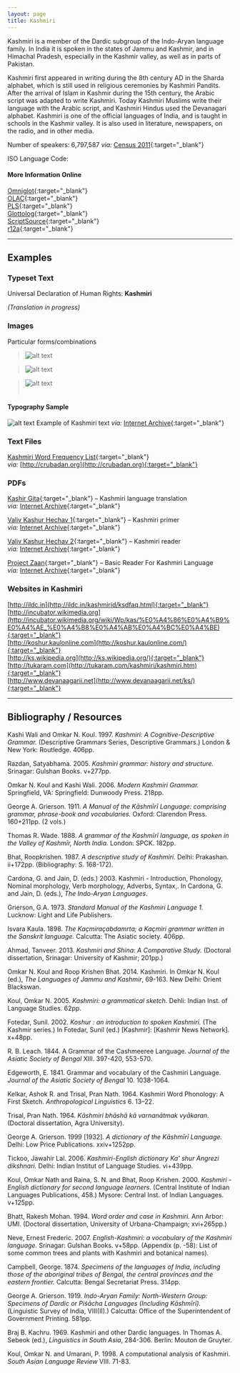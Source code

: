 ```yaml
---
layout: page
title: Kashmiri
---
```


Kashmiri is a member of the Dardic subgroup of the Indo-Aryan language family. In India it is spoken in the states of Jammu and Kashmir, and in Himachal Pradesh, especially in the Kashmir valley, as well as in parts of Pakistan. 

Kashmiri first appeared in writing during the 8th century AD in the Sharda alphabet, which is still used in religious ceremonies by Kashmiri Pandits. After the arrival of Islam in Kashmir during the 15th century, the Arabic script was adapted to write Kashmiri. Today Kashmiri Muslims write their language with the Arabic script, and Kashmiri Hindus used the Devanagari alphabet. Kashmiri is one of the official languages of India, and is taught in schools in the Kashmir valley. It is also used in literature, newspapers, on the radio, and in other media.

Number of speakers: 6,797,587 *via:* [Census 2011](../devanagari-overview/Census-of-India-2011-Language.pdf){:target="_blank"}  

ISO Language Code: <html lang="**ks**">  

#### More Information Online

[Omniglot](https://omniglot.com/writing/kashmiri.htm){:target="_blank"}  
[OLAC](http://www.language-archives.org/language/kas){:target="_blank"}  
[PLS](http://www.peopleslinguisticsurvey.org/bhasha-sample.aspx?id=121){:target="_blank"}  
[Glottolog](https://glottolog.org/resource/languoid/id/kash1277){:target="_blank"}  
[ScriptSource](https://www.scriptsource.org/cms/scripts/page.php?item_id=language_detail&key=kas){:target="_blank"}  
[r12a](https://r12a.github.io/scripts/devanagari/kashmiri){:target="_blank"}

-----

## Examples

### Typeset Text

Universal Declaration of Human Rights: **Kashmiri**

*(Translation in progress)*


### Images

Particular forms/combinations
>![alt text](/images/01.png)  

>![alt text](/images/02.png)  

>![alt text](/images/03.png)  
 &nbsp;  


#### Typography Sample

![alt text](/images/kashmiri.png)
Example of Kashmiri text
*via:* [Internet Archive](https://archive.org/details/bashi-kashmiri-shiv-ji-krandigami){:target="_blank"}


### Text Files

[Kashmiri Word Frequency List](/basic-info/kashmiri-word-frequency.txt){:target="_blank"}  
*via:* [http://crubadan.org](http://crubadan.org){:target="_blank"}


### PDFs

[Kashir Gita](/samples/Kashmiri-01.pdf){:target="_blank"} – Kashmiri language translation  
*via:* [Internet Archive](https://archive.org/details/KashirGitaGitaInKashmiri1970KarishinJooDhar){:target="_blank"}

[Valiv Kashur Hechav 1](/samples/Kashmiri-02.pdf){:target="_blank"} – Kashmiri primer  
*via:* [Internet Archive](https://archive.org/details/dli.language.2252){:target="_blank"}

[Valiv Kashur Hechav 2](/samples/Kashmiri-03.pdf){:target="_blank"} – Kashmiri reader  
*via:* [Internet Archive](http://www.link.com){:target="_blank"}

[Project Zaan](/samples/Kashmiri-04.pdf){:target="_blank"} – Basic Reader For Kashmiri Language  
*via:* [Internet Archive](https://archive.org/details/basic-reader-for-kashmiri-language){:target="_blank"}


### Websites in Kashmiri

[http://ildc.in](http://ildc.in/kashmirid/ksdfaq.html){:target="_blank"}  
[http://incubator.wikimedia.org](http://incubator.wikimedia.org/wiki/Wp/kas/%E0%A4%86%E0%A4%B9%E0%A4%AE_%E0%A4%B8%E0%A4%AB%E0%A4%BC%E0%A4%BE){:target="_blank"}  
[http://koshur.kaulonline.com](http://koshur.kaulonline.com/){:target="_blank"}  
[http://ks.wikipedia.org](http://ks.wikipedia.org/){:target="_blank"}  
[http://tukaram.com](http://tukaram.com/kashmiri/kashmiri.htm){:target="_blank"}  
[http://www.devanaagarii.net](http://www.devanaagarii.net/ks/){:target="_blank"}


-----

## Bibliography / Resources

Kashi Wali and Omkar N. Koul. 1997. *Kashmiri: A Cognitive-Descriptive Grammar.* (Descriptive Grammars Series, Descriptive Grammars.) London & New York: Routledge. 406pp.

Razdan, Satyabhama. 2005. *Kashmiri grammar: history and structure.* Srinagar: Gulshan Books. v+277pp.

Omkar N. Koul and Kashi Wali. 2006. *Modern Kashmiri Grammar.* Springfield, VA: Springfield: Dunwoody Press. 218pp.

George A. Grierson. 1911. *A Manual of the Kāshmīrī Language: comprising grammar, phrase-book and vocabularies.* Oxford: Clarendon Press. 160+211pp. (2 vols.)

Thomas R. Wade. 1888. *A grammar of the Kashmīrī language, as spoken in the Valley of Kashmīr, North India.* London: SPCK. 182pp.

Bhat, Roopkrishen. 1987. *A descriptive study of Kashmiri.* Delhi: Prakashan. ii+172pp. (Bibliography: S. 168-172).

Cardona, G. and Jain, D. (eds.) 2003. Kashmiri - Introduction, Phonology, Nominal morphology, Verb morphology, Adverbs, Syntax,. In Cardona, G. and Jain, D. (eds.), *The Indo-Aryan Languages*.

Grierson, G.A. 1973. *Standard Manual of the Kashmiri Language 1.* Lucknow: Light and Life Publishers.

Isvara Kaula. 1898. *The Kaçmiraçabdamrta; a Kaçmiri grammar written in the Sanskrit language.* Calcutta: The Asiatic society. 406pp.

Ahmad, Tanveer. 2013. *Kashmiri and Shina: A Comparative Study.* (Doctoral dissertation, Srinagar: University of Kashmir; 201pp.)

Omkar N. Koul and Roop Krishen Bhat. 2014. Kashmiri. In Omkar N. Koul (ed.), *The Languages of Jammu and Kashmir*, 69-163. New Delhi: Orient Blackswan.

Koul, Omkar N. 2005. *Kashmiri: a grammatical sketch.* Dehli: Indian Inst. of Language Studies. 62pp.

Fotedar, Sunil. 2002. *Koshur : an introduction to spoken Kashmiri.* (The Kashmir series.) In  Fotedar, Sunil (ed.) [Kashmir]: [Kashmir News Network]. x+48pp.

R. B. Leach. 1844. A Grammar of the Cashmeeree Language. *Journal of the Asiatic Society of Bengal* XIII. 397-420, 553-570.

Edgeworth, E. 1841. Grammar and vocabulary of the Cashmiri Language. *Journal of the Asiatic Society of Bengal* 10. 1038-1064.

Kelkar, Ashok R. and Trisal, Pran Nath. 1964. Kashmiri Word Phonology: A First Sketch. *Anthropological Linguistics* 6. 13–22.

Trisal, Pran Nath. 1964. *Kāshmiri bhāshā kā varnanātmak vyākaran.* (Doctoral dissertation, Agra University).

George A. Grierson. 1999 [1932]. *A dictionary of the Kāshmīrī Language.* Delhi: Low Price Publications. xxiv+1252pp.

Tickoo, Jawahir Lal. 2006. *Kashmiri-English dictionary Ka' shur Angrezi dikshnari.* Delhi: Indian Institut of Language Studies. vi+439pp.

Koul, Omkar Nath and Raina, S. N. and Bhat, Roop Krishen. 2000. *Kashmiri - English dictionary for second language learners.* (Central Institute of Indian Languages Publications, 458.) Mysore: Central Inst. of Indian Languages. v+125pp.

Bhatt, Rakesh Mohan. 1994. *Word order and case in Kashmiri.* Ann Arbor: UMI. (Doctoral dissertation, University of Urbana-Champaign; xvi+265pp.)

Neve, Ernest Frederic. 2007. *English-Kashmiri: a vocabulary of the Kashmiri language.* Srinagar: Gulshan Books. v+58pp. (Appendix (p. -58): List of some common trees and plants with Kashmiri and botanical names).

Campbell, George. 1874. *Specimens of the languages of India, including those of the aboriginal tribes of Bengal, the central provinces and the eastern frontier.* Calcutta: Bengal Secretariat Press. 314pp.

George A. Grierson. 1919. *Indo-Aryan Family: North-Western Group: Specimens of Dardic or Piśācha Languages (Including Kāshmīrī).* (Linguistic Survey of India, VIII(II).) Calcutta: Office of the Superintendent of Government Printing. 581pp.

Braj B. Kachru. 1969. Kashmiri and other Dardic languages. In Thomas A. Sebeok (ed.), *Linguistics in South Asia*, 284-306. Berlin: Mouton de Gruyter.

Koul, Omkar N. and Umarani, P. 1998. A computational analysis of Kashmiri. *South Asian Language Review* VIII. 71-83.
